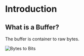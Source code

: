 # Introduction

## What is a Buffer?

The buffer is container to raw bytes. 

![Bytes to Bits]("https://attiquetecnologia.com.br/download/posts.post_thumbnail.8acf0d629ebfbb6d.62697420627974652e706e67.png")
